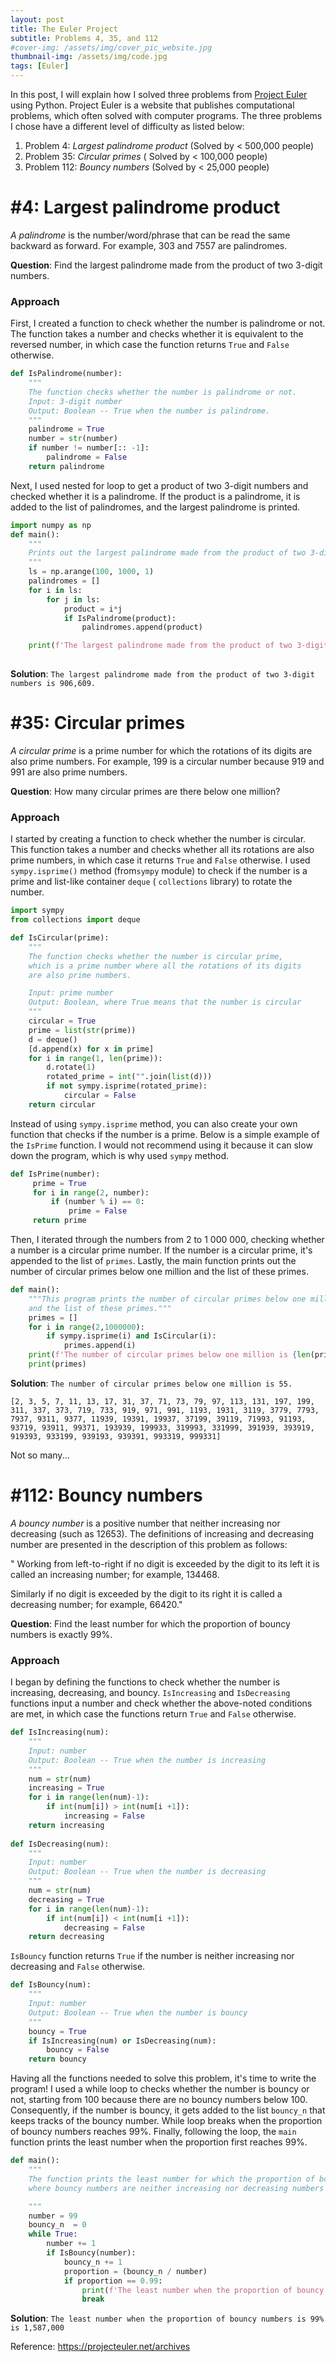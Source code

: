 ```yaml
---
layout: post
title: The Euler Project
subtitle: Problems 4, 35, and 112
#cover-img: /assets/img/cover_pic_website.jpg
thumbnail-img: /assets/img/code.jpg
tags: [Euler]
---
```


In this post, I will explain how I solved three problems from [Project Euler](https://projecteuler.net/) using Python. Project Euler is a website that publishes computational problems, which often solved with computer programs.  The three problems I chose have a different level of difficulty as listed below: 

1. Problem 4: *Largest palindrome product* (Solved by < 500,000 people)
2. Problem 35: *Circular primes* ( Solved by < 100,000 people)
3. Problem 112: *Bouncy numbers*  (Solved by < 25,000 people)

# #4: Largest palindrome product

*A palindrome* is the number/word/phrase that can be read the same backward as forward. For example, 303  and 7557 are  palindromes. 

**Question**: Find the largest palindrome made from the product of two 3-digit numbers. 

###  Approach 

First, I created a function to check whether the number is palindrome or not. The function takes a  number and checks whether it is equivalent to the reversed number, in which case the function returns `True`  and `False`  otherwise. 

```python
def IsPalindrome(number):
    """
    The function checks whether the number is palindrome or not. 
    Input: 3-digit number
    Output: Boolean -- True when the number is palindrome. 
    """
    palindrome = True 
    number = str(number)
    if number != number[:: -1]: 
        palindrome = False 
    return palindrome
```

Next, I used nested for loop to get a product of two 3-digit numbers and checked whether it is a palindrome. If the product is a palindrome, it is added to the list of palindromes,  and the largest palindrome is printed. 

```python
import numpy as np 
def main():
    """
    Prints out the largest palindrome made from the product of two 3-digit numbers. 
    """ 
  	ls = np.arange(100, 1000, 1)
    palindromes = []
    for i in ls: 
        for j in ls:
            product = i*j
            if IsPalindrome(product):
                palindromes.append(product)

    print(f'The largest palindrome made from the product of two 3-digit numbers is {max(palindromes):,}.')
    
```

**Solution**: `The largest palindrome made from the product of two 3-digit numbers is 906,609.`

#  #35: Circular primes

*A circular prime* is a prime number for which the rotations of its digits are also prime numbers. For example, 199 is a circular number because 919 and 991 are also prime numbers. 

**Question**: How many circular primes are there below one million?

### Approach 

I started by creating a function to check whether the number is circular. This function takes a number and checks whether all its rotations are also prime numbers, in which case it returns  `True` and `False` otherwise. I used `sympy.isprime()` method (from`sympy` module) to check if the number is a prime  and list-like container `deque` ( `collections` library) to rotate the number. 

```python
import sympy
from collections import deque

def IsCircular(prime): 
    """
    The function checks whether the number is circular prime,
    which is a prime number where all the rotations of its digits
    are also prime numbers.

    Input: prime number
    Output: Boolean, where True means that the number is circular 
    """
    circular = True 
    prime = list(str(prime))
    d = deque()
    [d.append(x) for x in prime]
    for i in range(1, len(prime)):
        d.rotate(1)
        rotated_prime = int("".join(list(d)))
        if not sympy.isprime(rotated_prime):
            circular = False
    return circular
```

Instead of using `sympy.isprime` method, you can also create your own function that checks if the number is a prime. Below is a simple example of the `IsPrime` function. I would not recommend using it because it can slow down the program, which is why used `sympy` method.

```python
def IsPrime(number):
     prime = True
     for i in range(2, number): 
         if (number % i) == 0: 
             prime = False             
     return prime
```

Then, I iterated through the numbers from 2 to 1 000 000, checking whether a number is a circular prime number. If the number is a circular prime, it's appended to the list of `primes`. Lastly, the main function prints out the  number of circular primes below one million and the list of these primes.

```python
def main():
    """This program prints the number of circular primes below one million 
    and the list of these primes."""
    primes = []
    for i in range(2,1000000):
        if sympy.isprime(i) and IsCircular(i): 
            primes.append(i)
    print(f'The number of circular primes below one million is {len(primes)}. ')
    print(primes)
```



**Solution**: `The number of circular primes below one million is 55. `

`[2, 3, 5, 7, 11, 13, 17, 31, 37, 71, 73, 79, 97, 113, 131, 197, 199, 311, 337, 373, 719, 733, 919, 971, 991, 1193, 1931, 3119, 3779, 7793, 7937, 9311, 9377, 11939, 19391, 19937, 37199, 39119, 71993, 91193, 93719, 93911, 99371, 193939, 199933, 319993, 331999, 391939, 393919, 919393, 933199, 939193, 939391, 993319, 999331]`

Not so many...

# #112: Bouncy numbers

*A bouncy number* is a positive number that neither increasing nor decreasing (such as 12653). The definitions of increasing and decreasing number are presented in the description of this problem as follows: 

" Working from left-to-right if no digit is exceeded by the digit to its left it is called an increasing number; for example, 134468.

Similarly if no digit is exceeded by the digit to its right it is called a decreasing number; for example, 66420."

**Question**: Find the least number for which the proportion of bouncy numbers is exactly 99%.

### Approach 

I began by defining the functions to check whether the number is increasing, decreasing,  and bouncy. `IsIncreasing` and `IsDecreasing` functions input a number and check  whether the above-noted conditions are met, in which case the functions return `True` and `False` otherwise. 

```python
def IsIncreasing(num):
    """
    Input: number
    Output: Boolean -- True when the number is increasing
    """
    num = str(num)
    increasing = True 
    for i in range(len(num)-1):
        if int(num[i]) > int(num[i +1]):
            increasing = False 
    return increasing
 
def IsDecreasing(num):
    """
    Input: number
    Output: Boolean -- True when the number is decreasing
    """
    num = str(num)
    decreasing = True
    for i in range(len(num)-1):
        if int(num[i]) < int(num[i +1]):
            decreasing = False 
    return decreasing
```

`IsBouncy` function returns `True` if the number is neither increasing nor decreasing and `False` otherwise. 

```python
def IsBouncy(num):
    """
    Input: number
    Output: Boolean -- True when the number is bouncy
    """
    bouncy = True 
    if IsIncreasing(num) or IsDecreasing(num):
        bouncy = False
    return bouncy 
```

Having all the functions needed to solve this problem, it's time to write the program! I used a while loop to checks whether the number is bouncy or not, starting from 100 because there are no bouncy numbers below 100. Consequently, if the number is bouncy, it gets added to the list `bouncy_n` that keeps tracks of the bouncy number. While loop breaks when the proportion of bouncy numbers reaches 99%. Finally, following the loop, the `main` function prints the least number when the proportion first reaches 99%. 

```python
def main():
    """
    The function prints the least number for which the proportion of bouncy numbers is 0.99,
    where bouncy numbers are neither increasing nor decreasing numbers such as 155349.

    """
    number = 99
    bouncy_n  = 0
    while True:
        number += 1
        if IsBouncy(number):
            bouncy_n += 1
            proportion = (bouncy_n / number)
            if proportion == 0.99:
                print(f'The least number when the proportion of bouncy numbers is 99% is {number:,}')
                break
```

**Solution**: `The least number when the proportion of bouncy numbers is 99% is 1,587,000 `

Reference: https://projecteuler.net/archives

